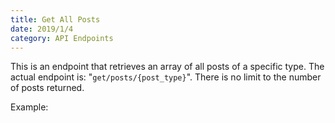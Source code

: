 ```yaml
---
title: Get All Posts
date: 2019/1/4
category: API Endpoints
---
```


This is an endpoint that retrieves an array of all posts of a specific type. The actual endpoint is: "`get/posts/{post_type}`". There is no limit to the number of posts returned.

Example:

<script src="https://gist.github.com/benrgreene/d6efef21d2f94a2d2f4eeb68a54414d1.js?file=get-all-posts.js"></script>